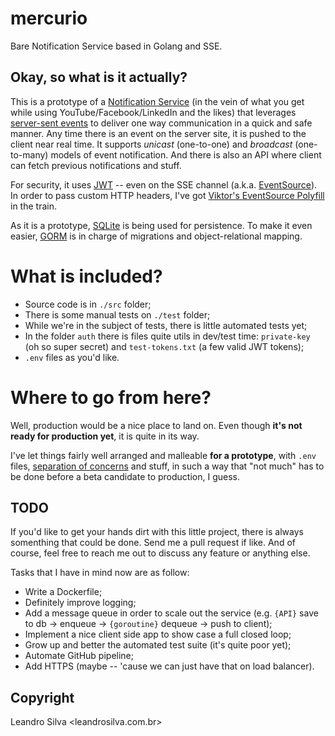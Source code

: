 # mercurio
Bare Notification Service based in Golang and SSE.

## Okay, so what is it actually?

This is a prototype of a [Notification Service](https://en.wikipedia.org/wiki/Notification_service) (in the vein of what you get while using YouTube/Facebook/LinkedIn and the likes) that leverages [server-sent events](https://developer.mozilla.org/en-US/docs/Web/API/Server-sent_events) to deliver one way communication in a quick and safe manner. Any time there is an event on the server site, it is pushed to the client near real time. It supports *unicast* (one-to-one) and *broadcast* (one-to-many) models of event notification. And there is also an API where client can fetch previous notifications and stuff.

For security, it uses [JWT](https://jwt.io/) -- even on the SSE channel (a.k.a. [EventSource](https://developer.mozilla.org/en-US/docs/Web/API/EventSource)). In order to pass custom HTTP headers, I've got [Viktor's EventSource Polyfill](https://github.com/Yaffle/EventSource/) in the train.

As it is a prototype, [SQLite](https://www.sqlite.org/index.html) is being used for persistence. To make it even easier, [GORM](https://gorm.io/) is in charge of migrations and object-relational mapping.

# What is included?

* Source code is in `./src` folder;
* There is some manual tests on `./test` folder;
* While we're in the subject of tests, there is little automated tests yet;
* In the folder `auth` there is files quite utils in dev/test time: `private-key` (oh so super secret) and `test-tokens.txt` (a few valid JWT tokens);
* `.env` files as you'd like.

# Where to go from here?

Well, production would be a nice place to land on. Even though **it's not ready for production yet**, it is quite in its way.

I've let things fairly well arranged and malleable **for a prototype**, with `.env` files, [separation of concerns](https://en.wikipedia.org/wiki/Separation_of_concerns) and stuff, in such a way that "not much" has to be done before a beta candidate to production, I guess.

## TODO

If you'd like to get your hands dirt with this little project, there is always somenthing that could be done. Send me a pull request if like. And of course, feel free to reach me out to discuss any feature or anything else.

Tasks that I have in mind now are as follow:

* Write a Dockerfile;
* Definitely improve logging;
* Add a message queue in order to scale out the service (e.g. `{API}` save to db -> enqueue -> `{goroutine}` dequeue -> push to client);
* Implement a nice client side app to show case a full closed loop;
* Grow up and better the automated test suite (it's quite poor yet);
* Automate GitHub pipeline;
* Add HTTPS (maybe -- 'cause we can just have that on load balancer).

## Copyright

Leandro Silva <leandrosilva.com.br>